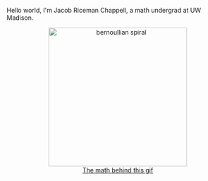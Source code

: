 Hello world, I'm Jacob Riceman Chappell, a math undergrad at UW Madison.


<p align="center">
 <img width="314" src="https://media.giphy.com/media/wOg5nrFcxu4xGpDmXx/giphy.gif" alt="bernoullian spiral">
 <br>
 <a href="https://www.desmos.com/calculator/6hc2vlqluh">The math behind this gif</a>
</p>

